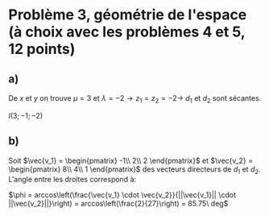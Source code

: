 # Problème 3, géométrie de l'espace (à choix avec les problèmes 4 et 5, 12 points)
## a)
De $x$ et $y$ on trouve $\mu = 3$ et $\lambda = -2 \rightarrow z_1 = z_2 = -2 \rightarrow$ $d_1$ et $d_2$ sont sécantes.

$I(3;-1;-2)$

## b)
Soit $\vec{v_1} = \begin{pmatrix} -1\\ 2\\ 2 \end{pmatrix}$ et $\vec{v_2} = \begin{pmatrix} 8\\ 4\\ 1 \end{pmatrix}$ des vecteurs directeurs de $d_1$ et $d_2$. L'angle entre les droites correspond à:

$\phi = arccos\left(\frac{\vec{v_1} \cdot \vec{v_2}}{||\vec{v_1}|| \cdot ||\vec{v_2}||}\right) = arccos\left(\frac{2}{27}\right) = 85.75\ deg$
